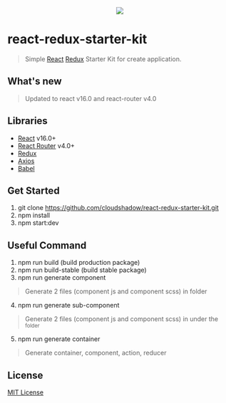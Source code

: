 <p align="center"><img src="https://user-images.githubusercontent.com/1182967/34776160-d0cdee06-f650-11e7-8119-b42c0c324e8f.png"/></p>

# react-redux-starter-kit

  > Simple [React](http://facebook.github.io/react/index.html) [Redux](https://redux.js.org/) Starter Kit for create application.

## What's new
  > Updated to react v16.0 and react-router v4.0 

## Libraries
  * [React](https://reactjs.org/) v16.0+
  * [React Router](https://reacttraining.com/react-router/) v4.0+
  * [Redux](https://redux.js.org/)
  * [Axios](https://github.com/axios/axios)
  * [Babel](https://babeljs.io/)


## Get Started

1. git clone https://github.com/cloudshadow/react-redux-starter-kit.git
2. npm install
3. npm start:dev

## Useful Command
1. npm run build (build production package)
2. npm run build-stable (build stable package)
3. npm run generate component <component name>
  > Generate 2 files (component js and component scss) in <component name> folder  
4. npm run generate sub-component <component name> <sub component path>
  > Generate 2 files (component js and component scss) in under the <sub component path> folder  
5. npm run generate container <container name> 
  > Generate container, component, action, reducer

## License

[MIT License](LICENSE)
